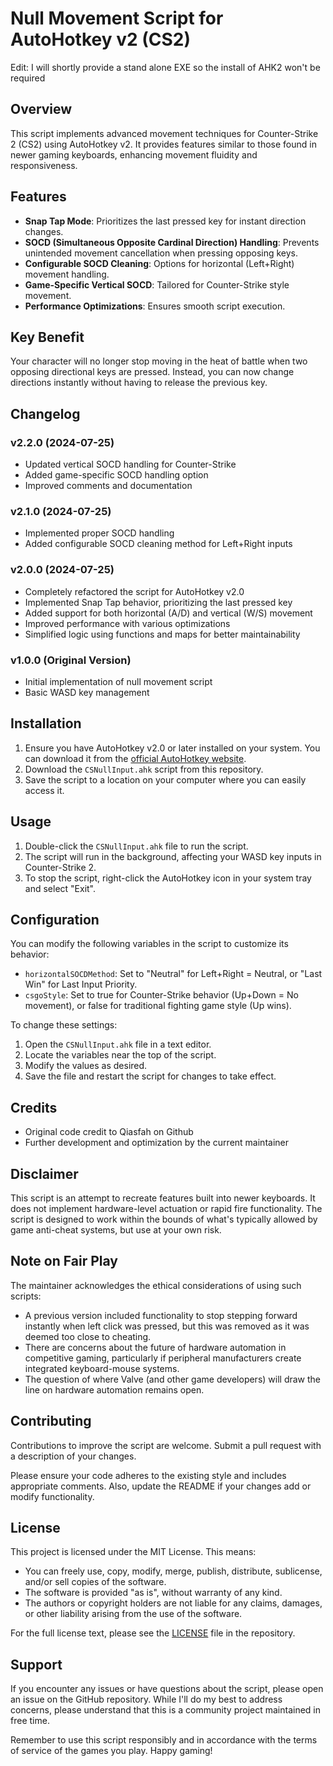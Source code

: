 # Null Movement Script for AutoHotkey v2 (CS2)

Edit: I will shortly provide a stand alone EXE so the install of AHK2 won't be required

## Overview
This script implements advanced movement techniques for Counter-Strike 2 (CS2) using AutoHotkey v2. It provides features similar to those found in newer gaming keyboards, enhancing movement fluidity and responsiveness.

## Features
- **Snap Tap Mode**: Prioritizes the last pressed key for instant direction changes.
- **SOCD (Simultaneous Opposite Cardinal Direction) Handling**: Prevents unintended movement cancellation when pressing opposing keys.
- **Configurable SOCD Cleaning**: Options for horizontal (Left+Right) movement handling.
- **Game-Specific Vertical SOCD**: Tailored for Counter-Strike style movement.
- **Performance Optimizations**: Ensures smooth script execution.

## Key Benefit
Your character will no longer stop moving in the heat of battle when two opposing directional keys are pressed. Instead, you can now change directions instantly without having to release the previous key.

## Changelog
### v2.2.0 (2024-07-25)
- Updated vertical SOCD handling for Counter-Strike
- Added game-specific SOCD handling option
- Improved comments and documentation

### v2.1.0 (2024-07-25)
- Implemented proper SOCD handling
- Added configurable SOCD cleaning method for Left+Right inputs

### v2.0.0 (2024-07-25)
- Completely refactored the script for AutoHotkey v2.0
- Implemented Snap Tap behavior, prioritizing the last pressed key
- Added support for both horizontal (A/D) and vertical (W/S) movement
- Improved performance with various optimizations
- Simplified logic using functions and maps for better maintainability

### v1.0.0 (Original Version)
- Initial implementation of null movement script
- Basic WASD key management

## Installation
1. Ensure you have AutoHotkey v2.0 or later installed on your system. You can download it from the [official AutoHotkey website](https://www.autohotkey.com/).
2. Download the `CSNullInput.ahk` script from this repository.
3. Save the script to a location on your computer where you can easily access it.

## Usage
1. Double-click the `CSNullInput.ahk` file to run the script.
2. The script will run in the background, affecting your WASD key inputs in Counter-Strike 2.
3. To stop the script, right-click the AutoHotkey icon in your system tray and select "Exit".

## Configuration
You can modify the following variables in the script to customize its behavior:

- `horizontalSOCDMethod`: Set to "Neutral" for Left+Right = Neutral, or "Last Win" for Last Input Priority.
- `csgoStyle`: Set to true for Counter-Strike behavior (Up+Down = No movement), or false for traditional fighting game style (Up wins).

To change these settings:
1. Open the `CSNullInput.ahk` file in a text editor.
2. Locate the variables near the top of the script.
3. Modify the values as desired.
4. Save the file and restart the script for changes to take effect.

## Credits
- Original code credit to Qiasfah on Github
- Further development and optimization by the current maintainer

## Disclaimer
This script is an attempt to recreate features built into newer keyboards. It does not implement hardware-level actuation or rapid fire functionality. The script is designed to work within the bounds of what's typically allowed by game anti-cheat systems, but use at your own risk.

## Note on Fair Play
The maintainer acknowledges the ethical considerations of using such scripts:
- A previous version included functionality to stop stepping forward instantly when left click was pressed, but this was removed as it was deemed too close to cheating.
- There are concerns about the future of hardware automation in competitive gaming, particularly if peripheral manufacturers create integrated keyboard-mouse systems.
- The question of where Valve (and other game developers) will draw the line on hardware automation remains open.

## Contributing
Contributions to improve the script are welcome. Submit a pull request with a description of your changes.

Please ensure your code adheres to the existing style and includes appropriate comments. Also, update the README if your changes add or modify functionality.

## License
This project is licensed under the MIT License. This means:

- You can freely use, copy, modify, merge, publish, distribute, sublicense, and/or sell copies of the software.
- The software is provided "as is", without warranty of any kind.
- The authors or copyright holders are not liable for any claims, damages, or other liability arising from the use of the software.

For the full license text, please see the [LICENSE](LICENSE) file in the repository.

## Support
If you encounter any issues or have questions about the script, please open an issue on the GitHub repository. While I'll do my best to address concerns, please understand that this is a community project maintained in free time.

Remember to use this script responsibly and in accordance with the terms of service of the games you play. Happy gaming!
